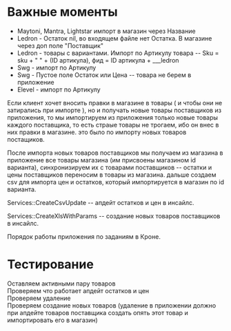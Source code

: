 # Важные моменты
* Maytoni, Mantra, Lightstar импорт в магазин через Название
* Ledron - Остаток nil, во входящем файле нет Остатка. В магазине через доп поле "Поставщик"
* Ledron - товары с вариантами. Импорт по Артикулу товара -- Sku = sku + " " + (ID артикула), 
фид = ID артикула + ___ledron
* Swg - импорт по Артикулу
* Swg - Пустое поле Остаток или Цена -- товара не берем в приложение
* Elevel - импорт по Артикулу

Если клиент хочет вносить правки в магазине в товары ( и чтобы они не затирались при импорте ), но и получать новые товары поставщиков из приложения, то мы импортируем из приложения только новые товары каждого поставщика, то есть страые товары не трогаем, ибо он внес в них правки в магазине. это было по импорту новых товаров постащиков.

После импорта новых товаров поставщиков мы получаем из магазина в приложение все товары магазина (им присвоены магазином id варианта), синхронизируем их с товарами поставщиков -- остатки и цены поставщиков переносим в товары из магазина. дальше создаем csv для импорта цен и остатков, который импортируется в магазин по id варианта.

Services::CreateCsvUpdate -- апдейт остатков и цен в инсайлс.

Services::CreateXlsWithParams -- создание новых товаров поставщиков в инсайлс.

Порядок работы приложения по заданиям в Кроне.

# Тестирование
Оставляем активными пару товаров<br>
Проверяем что работает апдейт остатков и цен<br>
Проверяем удаление<br>
Проверяем создание новых товаров (удаление в приложении должно при апдейте товаров поставщика создать опять этот товар и импортировать его в магазин)
